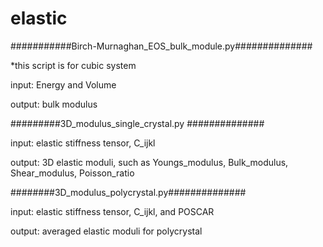 # elastic
###########Birch-Murnaghan_EOS_bulk_module.py##############


  *this script is for cubic system

  input: Energy and Volume 

  output: bulk modulus


#########3D_modulus_single_crystal.py ##############


  input: elastic stiffness tensor, C_ijkl

  output: 3D elastic moduli, such as Youngs_modulus, Bulk_modulus, Shear_modulus, Poisson_ratio
  

########3D_modulus_polycrystal.py##############

  input: elastic stiffness tensor, C_ijkl, and POSCAR

  output: averaged elastic moduli for polycrystal
